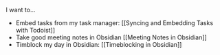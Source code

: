 I want to... 

- Embed tasks from my task manager: [[Syncing and Embedding Tasks with Todoist]]
- Take good meeting notes in Obsidian [[Meeting Notes in Obsidian]]
- Timblock my day in Obsidian: [[Timeblocking in Obsidian]]